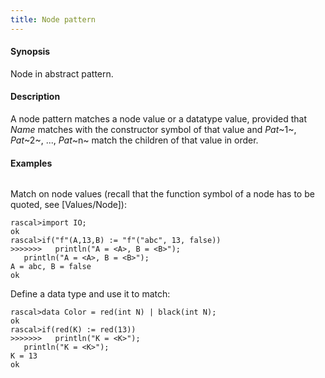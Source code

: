 ```yaml
---
title: Node pattern
---
```


#### Synopsis

Node in abstract pattern.

#### Description

A node pattern matches a node value or a datatype value, provided that _Name_ matches with the constructor symbol of that value 
and _Pat_~1~, _Pat_~2~, ..., _Pat_~n~  match the children of that value in order.

#### Examples


```rascal-shell 
```
Match on node values (recall that the function symbol of a node has to be quoted, see [Values/Node]):

```rascal-shell ,continue
rascal>import IO;
ok
rascal>if("f"(A,13,B) := "f"("abc", 13, false))
>>>>>>>   println("A = <A>, B = <B>");
   println("A = <A>, B = <B>");
A = abc, B = false
ok
```
Define a data type and use it to match:

```rascal-shell ,continue
rascal>data Color = red(int N) | black(int N);
ok
rascal>if(red(K) := red(13))
>>>>>>>   println("K = <K>");
   println("K = <K>");
K = 13
ok
```


